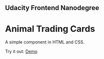 ## Udacity Frontend Nanodegree

# Animal Trading Cards

A simple component in HTML and CSS.

Try it out: [Demo](http://rubensibon.github.io/udacity-p2a-animal-trading-cards/)
